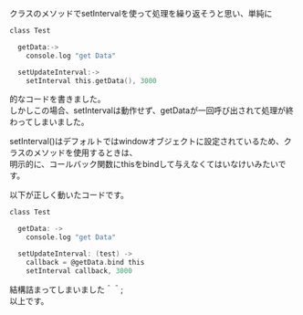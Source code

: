 
クラスのメソッドでsetIntervalを使って処理を繰り返そうと思い、単純に  
  
```c
class Test

  getData:->
    console.log "get Data"

  setUpdateInterval:->
    setInterval this.getData(), 3000
```
  
的なコードを書きました。  
しかしこの場合、setIntervalは動作せず、getDataが一回呼び出されて処理が終わってしまいました。  
  
setInterval()はデフォルトではwindowオブジェクトに設定されているため、クラスのメソッドを使用するときは、  
明示的に、コールバック関数にthisをbindして与えなくてはいなけいみたいです。  
  
以下が正しく動いたコードです。  
  
```c
class Test

  getData: ->
    console.log "get Data"

  setUpdateInterval: (test) ->
    callback = @getData.bind this
    setInterval callback, 3000
```
  
結構詰まってしまいました＾＾;  
以上です。
